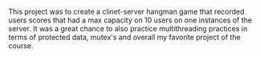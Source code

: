This project was to create a clinet-server hangman game that recorded users scores
that had a max capacity on 10 users on one instances of the server. It was a great
chance to also practice multithreading practices in terms of protected data,
mutex's and overall my favorite project of the course.
